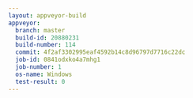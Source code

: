 ```yaml
---
layout: appveyor-build
appveyor:
  branch: master
  build-id: 20880231
  build-number: 114
  commit: 4f2af3302995eaf4592b14c8d96797d7716c22dc
  job-id: 0841odxko4a7mhg1
  job-number: 1
  os-name: Windows
  test-result: 0
---
```

